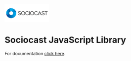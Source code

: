 ![Alt text](/images/logo.png)

# Sociocast JavaScript Library

For documentation [click here](http://sociocast.github.com/sociocast-js/). 
